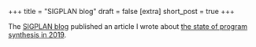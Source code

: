 +++
title = "SIGPLAN blog"
draft = false
[extra]
short_post = true
+++

The [SIGPLAN blog][blog] published an article I wrote about [the state of program synthesis in 2019][post].

[blog]: https://blog.sigplan.org
[post]: https://blog.sigplan.org/2019/07/31/program-synthesis-in-2019/
